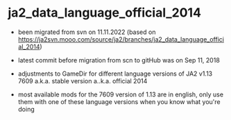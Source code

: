 # ja2_data_language_official_2014

- been migrated from svn on 11.11.2022 (based on https://ja2svn.mooo.com/source/ja2/branches/ja2_data_language_official_2014)

- latest commit before migration from scn to gitHub  was on Sep 11, 2018

- adjustments to GameDir for different language versions of JA2 v1.13 7609 a.k.a. stable version a..k.a. official 2014

- most available mods for the 7609 version of 1.13 are in english, only use them with one of these language versions when you know what you're doing
